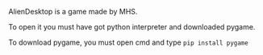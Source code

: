 AlienDesktop is a game made by MHS.

To open it you must have got python interpreter and downloaded pygame.


To download pygame, you must open cmd and type `pip install pygame`
